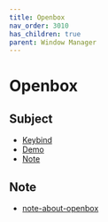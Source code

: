 ```yaml
---
title: Openbox
nav_order: 3010
has_children: true
parent: Window Manager
---
```



# Openbox


## Subject

* [Keybind](https://samwhelp.github.io/ezarcher-adjustment/read/master/window_manager/openbox/keybind.html)
* [Demo](https://samwhelp.github.io/ezarcher-adjustment/read/master/window_manager/openbox/demo.html)
* [Note](#note)


## Note

* [note-about-openbox](https://github.com/samwhelp/note-about-openbox/tree/gh-pages/_demo)
